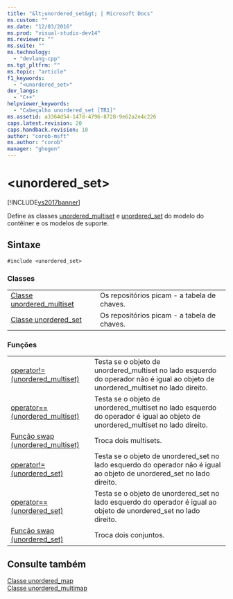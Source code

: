 ```yaml
---
title: "&lt;unordered_set&gt; | Microsoft Docs"
ms.custom: ""
ms.date: "12/03/2016"
ms.prod: "visual-studio-dev14"
ms.reviewer: ""
ms.suite: ""
ms.technology: 
  - "devlang-cpp"
ms.tgt_pltfrm: ""
ms.topic: "article"
f1_keywords: 
  - "<unordered_set>"
dev_langs: 
  - "C++"
helpviewer_keywords: 
  - "Cabeçalho unordered_set [TR1]"
ms.assetid: a3364d54-147d-4796-8728-9e62a2e4c226
caps.latest.revision: 20
caps.handback.revision: 10
author: "corob-msft"
ms.author: "corob"
manager: "ghogen"
---
```

# &lt;unordered_set&gt;
[!INCLUDE[vs2017banner](../assembler/inline/includes/vs2017banner.md)]

Define as classes [unordered\_multiset](../standard-library/unordered-multiset-class.md) e [unordered\_set](../standard-library/unordered-set-class.md) do modelo do contêiner e os modelos de suporte.  
  
## Sintaxe  
  
```  
#include <unordered_set>  
```  
  
### Classes  
  
|||  
|-|-|  
|[Classe unordered\_multiset](../standard-library/unordered-multiset-class.md)|Os repositórios picam \- a tabela de chaves.|  
|[Classe unordered\_set](../standard-library/unordered-set-class.md)|Os repositórios picam \- a tabela de chaves.|  
  
### Funções  
  
|||  
|-|-|  
|[operator\!\= \(unordered\_multiset\)](../Topic/operator!=%20\(unordered_multiset\).md)|Testa se o objeto de unordered\_multiset no lado esquerdo do operador não é igual ao objeto de unordered\_multiset no lado direito.|  
|[operator\=\= \(unordered\_multiset\)](../Topic/operator==%20\(unordered_multiset\).md)|Testa se o objeto de unordered\_multiset no lado esquerdo do operador é igual ao objeto de unordered\_multiset no lado direito.|  
|[Função swap \(unordered\_multiset\)](../Topic/swap%20Function%20\(unordered_multiset\).md)|Troca dois multisets.|  
|[operator\!\= \(unordered\_set\)](../Topic/operator!=%20\(unordered_set\).md)|Testa se o objeto de unordered\_set no lado esquerdo do operador não é igual ao objeto de unordered\_set no lado direito.|  
|[operator\=\= \(unordered\_set\)](../Topic/operator==%20\(unordered_set\).md)|Testa se o objeto de unordered\_set no lado esquerdo do operador é igual ao objeto de unordered\_set no lado direito.|  
|[Função swap \(unordered\_set\)](../Topic/swap%20Function%20\(unordered_set\).md)|Troca dois conjuntos.|  
  
## Consulte também  
 [Classe unordered\_map](../standard-library/unordered-map-class.md)   
 [Classe unordered\_multimap](../standard-library/unordered-multimap-class.md)